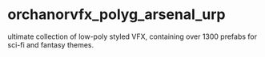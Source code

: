 # orchanorvfx_polyg_arsenal_urp
ultimate collection of low-poly styled VFX, containing over 1300 prefabs for sci-fi and fantasy themes.
